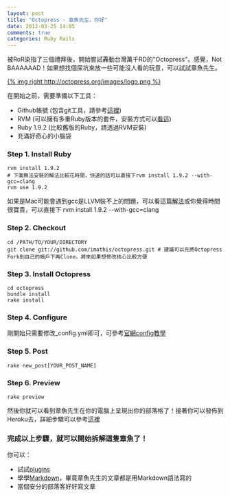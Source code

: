 ```yaml
---
layout: post
title: "Octopress - 章魚先生，你好"
date: 2012-03-25 14:05
comments: true
categories: Ruby Rails
---
```


被RoR染指了三個禮拜後，開始嘗試轟動台灣萬千RD的"Octopress"。感覺，Not BAAAAAAD！如果想找個屎坑來放一些可能沒人看的玩意，可以試試章魚先生。

[{% img right http://octopress.org/images/logo.png %}](http://octopress.org)

在開始之前，需要準備以下工具：


* Github帳號 (包含git工具，請參考[這裡](http://help.github.com/mac-set-up-git/))
* RVM (可以擁有多重Ruby版本的套件，安裝方式可以[看這](http://octopress.org/docs/setup/rvm/))
* Ruby 1.9.2 (比較舊版的Ruby，請透過RVM安裝)
* 充滿好奇心的小腦袋

### Step 1. Install Ruby
    rvm install 1.9.2
    # 下面無法安裝的解法比較花時間，快速的話可以直接下rvm install 1.9.2 --with-gcc=clang
    rvm use 1.9.2
如果是Mac可能會遇到gcc是LLVM裝不上的問題，可以看這篇[解法](http://blog.yorkxin.org/2012/03/09/ruby-192-with-xcode-43/)或你覺得時間很寶貴，可以直接下
    rvm install 1.9.2 --with-gcc=clang

### Step 2. Checkout
    cd /PATH/TO/YOUR/DIRECTORY
    git clone git://github.com/imathis/octopress.git # 建議可以先將Octopress Fork到自己的帳戶下再Clone，將來如果想修改核心比較方便

### Step 3. Install Octopress
    cd octopress
    bundle install
    rake install

### Step 4. Configure
剛開始只需要修改_config.yml即可，可參考[官網config教學](http://octopress.org/docs/configuring/)

### Step 5. Post
    rake new_post[YOUR_POST_NAME]

### Step 6. Preview
    rake preview

然後你就可以看到章魚先生在你的電腦上呈現出你的部落格了！接著你可以發佈到Heroku去，詳細步驟可以參考[這裡](http://blog.eddie.com.tw/2011/10/11/how-to-install-octopress-on-heroku/)

### 完成以上步驟，就可以開始拆解這隻章魚了！
你可以：

* 試試[plugins](http://octopress.org/docs/blogging/plugins/)
* 學學[Markdown](http://daringfireball.net/projects/markdown/syntax)，畢竟章魚先生的文章都是用Markdown語法寫的
* 當個安分的部落客好好寫文章
